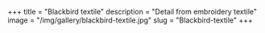 +++
title = "Blackbird textile"
description = "Detail from embroidery textile"
image = "/img/gallery/blackbird-textile.jpg"
slug = "Blackbird-textile"
+++


